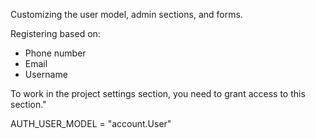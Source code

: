 Customizing the user model, admin sections, and forms.

Registering based on:
- Phone number
- Email
- Username

To work in the project settings section, you need to grant access to this section."

AUTH_USER_MODEL = "account.User"
